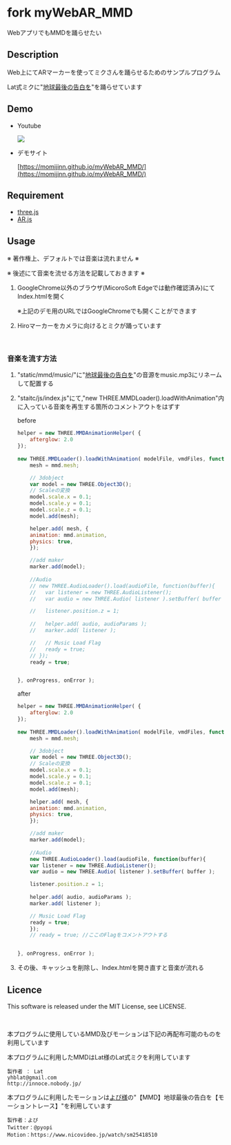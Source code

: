 fork
myWebAR_MMD
===
WebアプリでもMMDを踊らせたい

## Description
Web上にてARマーカーを使ってミクさんを踊らせるためのサンプルプログラム

Lat式ミクに"[地球最後の告白を](https://www5.atwiki.jp/hmiku/pages/22043.html)"を踊らせています

## Demo
* Youtube

    [![](https://img.youtube.com/vi/Gniowuje9W0/0.jpg)](https://www.youtube.com/watch?v=Gniowuje9W0)

* デモサイト
    
    [https://momijinn.github.io/myWebAR_MMD/](https://momijinn.github.io/myWebAR_MMD/)


## Requirement
* [three.js](https://threejs.org/)
* [AR.js](https://github.com/jeromeetienne/AR.js/blob/master/README.md)

## Usage
※ 著作権上、デフォルトでは音楽は流れません ※

※ 後述にて音楽を流せる方法を記載しておきます ※

1. GoogleChrome以外のブラウザ(MicoroSoft Edgeでは動作確認済み)にてIndex.htmlを開く

    ※上記のデモ用のURLではGoogleChromeでも開くことができます

2. Hiroマーカーをカメラに向けるとミクが踊っています

<br>

### 音楽を流す方法
1. "static/mmd/music/"に"[地球最後の告白を](https://www5.atwiki.jp/hmiku/pages/22043.html)"の音源をmusic.mp3にリネームして配置する

2. "staitc/js/index.js"にて,"new THREE.MMDLoader().loadWithAnimation"内に入っている音楽を再生する箇所のコメントアウトをはずす

    before
    ```javascript
    helper = new THREE.MMDAnimationHelper( {
        afterglow: 2.0
    });
        
    new THREE.MMDLoader().loadWithAnimation( modelFile, vmdFiles, function ( mmd ) {
        mesh = mmd.mesh;

        // 3dobject
        var model = new THREE.Object3D();
        // Scaleの変換
        model.scale.x = 0.1;
        model.scale.y = 0.1;
        model.scale.z = 0.1;
        model.add(mesh);

        helper.add( mesh, {
        animation: mmd.animation,
        physics: true,
        });

        //add maker
        marker.add(model);
        
        //Audio
        // new THREE.AudioLoader().load(audioFile, function(buffer){
        //   var listener = new THREE.AudioListener();
        //   var audio = new THREE.Audio( listener ).setBuffer( buffer );

        //   listener.position.z = 1;
        
        //   helper.add( audio, audioParams );
        //   marker.add( listener );

        //   // Music Load Flag
        //   ready = true;
        // });
        ready = true;


    }, onProgress, onError );
    ```
    after
    ```javascript
    helper = new THREE.MMDAnimationHelper( {
        afterglow: 2.0
    });
        
    new THREE.MMDLoader().loadWithAnimation( modelFile, vmdFiles, function ( mmd ) {
        mesh = mmd.mesh;

        // 3dobject
        var model = new THREE.Object3D();
        // Scaleの変換
        model.scale.x = 0.1;
        model.scale.y = 0.1;
        model.scale.z = 0.1;
        model.add(mesh);

        helper.add( mesh, {
        animation: mmd.animation,
        physics: true,
        });

        //add maker
        marker.add(model);
        
        //Audio
        new THREE.AudioLoader().load(audioFile, function(buffer){
        var listener = new THREE.AudioListener();
        var audio = new THREE.Audio( listener ).setBuffer( buffer );

        listener.position.z = 1;
        
        helper.add( audio, audioParams );
        marker.add( listener );

        // Music Load Flag
        ready = true;
        });
        // ready = true; //ここのFlagをコメントアウトする


    }, onProgress, onError );
    ```

3. その後、キャッシュを削除し、Index.htmlを開き直すと音楽が流れる

## Licence
This software is released under the MIT License, see LICENSE.

<br>

本プログラムに使用しているMMD及びモーションは下記の再配布可能のものを利用しています

本プログラムに利用したMMDはLat様のLat式ミクを利用しています
```
製作者 ： Lat
yhblat@gmail.com
http://innoce.nobody.jp/
```

本プログラムに利用したモーションは[よぴ様](https://twitter.com/pyopi)の"【MMD】地球最後の告白を【モーショントレース】"を利用しています
```
製作者：よぴ
Twitter：@pyopi
Motion：https://www.nicovideo.jp/watch/sm25418510
```
